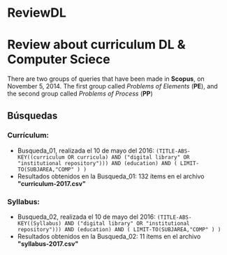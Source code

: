 # ReviewDL
Review about curriculum DL &amp; Computer Sciece
========

There are two groups of queries that have been made in **Scopus**, on November 5, 2014. The first group called *Problems of Elements* (**PE**), and the second group called *Problems of Process* (**PP**)


Búsquedas
--------

### Currículum:
* Busqueda_01, realizada el 10 de mayo del 2016:
	`(TITLE-ABS-KEY((curriculum OR curricula) AND ("digital library" OR "institutional repository"))) AND (education) AND ( LIMIT-TO(SUBJAREA,"COMP" ) )`
* Resultados obtenidos en la Busqueda_01: 132 ítems en el archivo **"curriculum-2017.csv"**

### Syllabus:
* Busqueda_02, realizada el 10 de mayo del 2016:
	`(TITLE-ABS-KEY((Syllabus) AND ("digital library" OR "institutional repository"))) AND (education) AND ( LIMIT-TO(SUBJAREA,"COMP" ) )`
* Resultados obtenidos en la Busqueda_02: 11 ítems en el archivo **"syllabus-2017.csv"**
